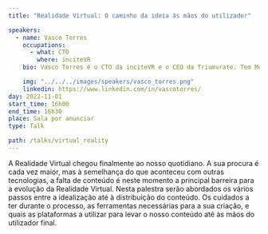 ```yaml
---
title: "Realidade Virtual: O caminho da ideia às mãos do utilizador"

speakers:
  - name: Vasco Torres
    occupations:
      - what: CTO
        where: inciteVR
    bio: Vasco Torres é o CTO da inciteVR e o CEO da Triumvrate. Tem Mestrado em Engenharia Informática, e ao longo dos anos tem desenvolvido produtos de entretenimento e educação para todos os tipos de plataformas, sendo Realidade Virtual a mais recente.

    img: "../../../images/speakers/vasco_torres.png"
    linkedin: https://www.linkedin.com/in/vascotorres/
day: 2022-11-01
start_time: 16h00
end_time: 16h30
place: Sala por anunciar
type: Talk

path: /talks/virtual_reality
---
```


A Realidade Virtual chegou finalmente ao nosso quotidiano. A sua procura é cada vez maior, mas à semelhança do que aconteceu com outras tecnologias, a falta de conteúdo é neste momento a principal barreira para a evolução da Realidade Virtual.
Nesta palestra serão abordados os vários passos entre a idealização até à distribuição do conteúdo. Os cuidados a ter durante o processo, as ferramentas necessárias para a sua criação, e quais as plataformas a utilizar para levar o nosso conteúdo até às mãos do utilizador final.
